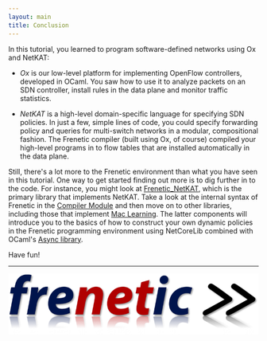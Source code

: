 ```yaml
---
layout: main
title: Conclusion
---
```


In this tutorial, you learned to program software-defined networks
using Ox and NetKAT:

  - *Ox* is our low-level platform for implementing OpenFlow controllers,
developed in OCaml.  You saw how to use it to analyze packets on
an SDN controller, install rules in the data plane and monitor traffic
statistics.

  - *NetKAT* is a high-level domain-specific language for specifying SDN
policies.  In just a few, simple lines of code, you could specify forwarding
policy and queries for multi-switch networks in a modular, compositional
fashion.  The Frenetic compiler (built using Ox, of course) compiled your
high-level programs in to flow tables that are installed automatically in
the data plane.

Still, there's a lot more to the Frenetic environment than what you
have seen in this tutorial.  One way to get started finding out more is
to dig further in to the code.  For instance, you might look at
[Frenetic_NetKAT](http://frenetic-lang.github.io/frenetic/Frenetic_NetKAT.html), 
which is the primary library that implements NetKAT.  Take a look at the internal syntax of Frenetic in the 
[Compiler Module](http://frenetic-lang.github.io/frenetic/Frenetic_NetKAT_Compiler.html) 
and then move on to other libraries, including those that implement 
[Mac Learning](https://github.com/frenetic-lang/frenetic/blob/master/examples/Learning_Switch.ml).  The 
latter components will introduce you to the basics of
how to construct your own dynamic policies in the Frenetic programming
environment using NetCoreLib combined with OCaml's 
[Async library](https://realworldocaml.org/v1/en/html/concurrent-programming-with-async.html).

Have fun!

--------------------

![Frenetic.][frenetic_logo]

[frenetic_logo]: ../images/frenetic-logo.png "Frenetic"
